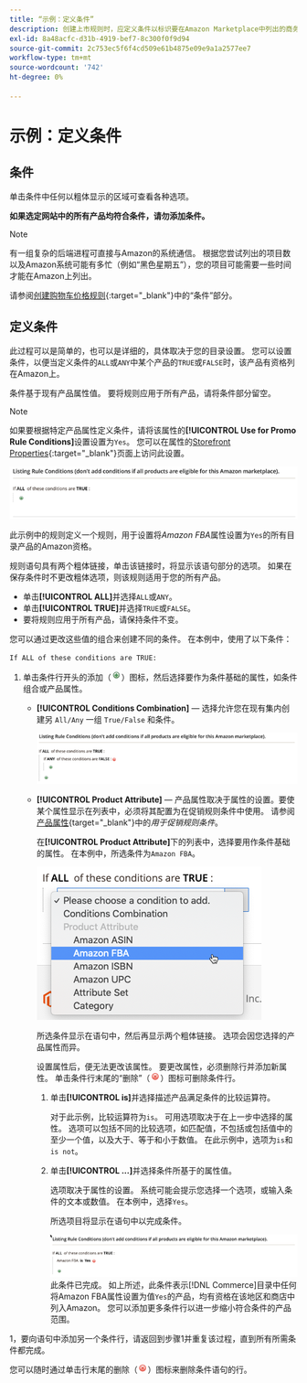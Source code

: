 ```yaml
---
title: “示例：定义条件”
description: 创建上市规则时，应定义条件以标识要在Amazon Marketplace中列出的商务目录产品。
exl-id: 8a48acfc-d31b-4919-bef7-8c300f0f9d94
source-git-commit: 2c753ec5f6f4cd509e61b4875e09e9a1a2577ee7
workflow-type: tm+mt
source-wordcount: '742'
ht-degree: 0%

---
```


# 示例：定义条件

## 条件

单击条件中任何以粗体显示的区域可查看各种选项。

**如果选定网站中的所有产品均符合条件，请勿添加条件。**

>[!NOTE]
>
>有一组复杂的后端进程可直接与Amazon的系统通信。 根据您尝试列出的项目数以及Amazon系统可能有多忙（例如“黑色星期五”），您的项目可能需要一些时间才能在Amazon上列出。

请参阅[创建购物车价格规则](https://docs.magento.com/user-guide/marketing/price-rules-catalog-create.html){:target=&quot;_blank&quot;}中的“条件”部分。

## 定义条件

此过程可以是简单的，也可以是详细的，具体取决于您的目录设置。 您可以设置条件，以便当定义条件的`ALL`或`ANY`中某个产品的`TRUE`或`FALSE`时，该产品有资格列在Amazon上。

条件基于现有产品属性值。 要将规则应用于所有产品，请将条件部分留空。

>[!NOTE]
>
>如果要根据特定产品属性定义条件，请将该属性的&#x200B;**[!UICONTROL Use for Promo Rule Conditions]**&#x200B;设置设置为`Yes`。 您可以在属性的[Storefront Properties](https://docs.magento.com/user-guide/catalog/product-attributes-add.html){:target=&quot;_blank&quot;}页面上访问此设置。

![条件 — 第1行](assets/ob-listing-rule-conditions-start.png)

此示例中的规则定义一个规则，用于设置将&#x200B;_Amazon FBA_&#x200B;属性设置为`Yes`的所有目录产品的Amazon资格。

规则语句具有两个粗体链接，单击该链接时，将显示该语句部分的选项。 如果在保存条件时不更改粗体选项，则该规则适用于您的所有产品。

- 单击&#x200B;**[!UICONTROL ALL]**&#x200B;并选择`ALL`或`ANY`。
- 单击&#x200B;**[!UICONTROL TRUE]**&#x200B;并选择`TRUE`或`FALSE`。
- 要将规则应用于所有产品，请保持条件不变。

您可以通过更改这些值的组合来创建不同的条件。 在本例中，使用了以下条件：

`If ALL of these conditions are TRUE:`

1. 单击条件行开头的添加（![添加图标](assets/btn-add-grn.png)）图标，然后选择要作为条件基础的属性，如条件组合或产品属性。

   - **[!UICONTROL Conditions Combination]**  — 选择允许您在现有集内创建另 `All/Any` 一组 `True/False` 和条件。

      ![条件组合](assets/ob-conditions-combinations.png)

   - **[!UICONTROL Product Attribute]**  — 产品属性取决于属性的设置。要使某个属性显示在列表中，必须将其配置为在促销规则条件中使用。 请参阅[产品属性](https://docs.magento.com/user-guide/stores/attributes-product.html){target=&quot;_blank&quot;}中的&#x200B;_用于促销规则条件_。

      在&#x200B;**[!UICONTROL Product Attribute]**&#x200B;下的列表中，选择要用作条件基础的属性。 在本例中，所选条件为`Amazon FBA`。

      ![条件行2，第2部分](assets/ob-condition-attribute-dropdown.png)

      所选条件显示在语句中，然后再显示两个粗体链接。 选项会因您选择的产品属性而异。

      设置属性后，便无法更改该属性。 要更改属性，必须删除行并添加新属性。 单击条件行末尾的“删除”（![删除图标](assets/btn-del-red.png)）图标可删除条件行。

      1. 单击&#x200B;**[!UICONTROL is]**&#x200B;并选择描述产品满足条件的比较运算符。

         对于此示例，比较运算符为`is`。 可用选项取决于在上一步中选择的属性。 选项可以包括不同的比较选项，如匹配值，不包括或包括值中的至少一个值，以及大于、等于和小于数值。 在此示例中，选项为`is`和`is not`。

      1. 单击&#x200B;**[!UICONTROL ...]**&#x200B;并选择条件所基于的属性值。

         选项取决于属性的设置。 系统可能会提示您选择一个选项，或输入条件的文本或数值。 在本例中，选择`Yes`。

         所选项目将显示在语句中以完成条件。

         ![条件行2，第3部分](assets/ob-listing-rule-condition-is.png)
   此条件已完成。 如上所述，此条件表示[!DNL Commerce]目录中任何将Amazon FBA属性设置为值`Yes`的产品，均有资格在该地区和商店中列入Amazon。 您可以添加更多条件行以进一步缩小符合条件的产品范围。

1，要向语句中添加另一个条件行，请返回到步骤1并重复该过程，直到所有所需条件都完成。

您可以随时通过单击行末尾的删除（![删除图标](assets/btn-del-red.png)）图标来删除条件语句的行。
